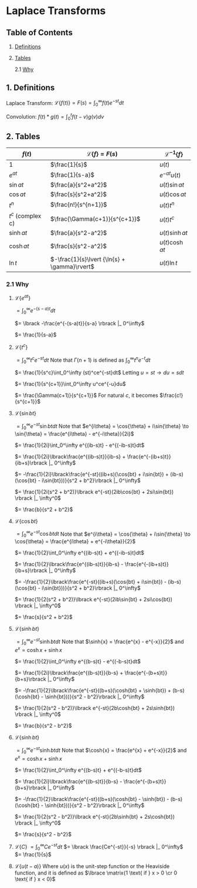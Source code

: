 # Laplace Transforms

## Table of Contents

1. [Definitions](https://github.com/pleituer/Calculus-Cheat-Sheet/blob/main/Laplace.md#1-definitions)

2. [Tables](https://github.com/pleituer/Calculus-Cheat-Sheet/blob/main/Laplace.md#2-tables)

    2.1 [Why](https://github.com/pleituer/Calculus-Cheat-Sheet/blob/main/README.md#21-why)

## 1. Definitions

Laplace Transform: $\mathscr{L}\lbrace f(t) \rbrace = F(s) = \int_0^\infty f(t)e^{-st}dt$

Convolution: $f(t) * g(t) = \int_0^t f(t-v)g(v)dv$

## 2. Tables
|$f(t)$|$\mathscr{L}\lbrace f \rbrace = F(s)$|$\mathscr{L}^{-1}  \lbrace f \rbrace$|
|-|-|-|
|$1$|$\frac{1}{s}$|$u(t)$|
|$e^{at}$|$\frac{1}{s-a}$|$e^{-at}u(t)$|
|$\sin{at}$|$\frac{a}{s^2+a^2}$|$u(t)\sin{at}$|
|$\cos{at}$|$\frac{s}{s^2+a^2}$|$u(t)\cos{at}$|
|$t^n$|$\frac{n!}{s^{n+1}}$|$u(t)t^n$|
|$t^c$ (complex c)|$\frac{\Gamma(c+1)}{s^{c+1}}$|$u(t)t^c$|
|$\sinh{at}$|$\frac{a}{s^2-a^2}$|$u(t)\sinh{at}$|
|$\cosh{at}$|$\frac{s}{s^2-a^2}$|$u(t)\cosh{at}$|
|$\ln{t}$|$-\frac{1}{s}\lvert {\ln{s} + \gamma}\rvert$|$u(t)\ln{t}$|

### 2.1 Why

1. $\mathscr{L}\lbrace e^{at} \rbrace$

   $= \int_0^\infty e^{-(s-a)t}dt$
   
   $= \lbrack -\frac{e^{-(s-a)t}}{s-a} \rbrack |_ 0^\infty$
   
   $= \frac{1}{s-a}$
 
2. $\mathscr{L}\lbrace t^c \rbrace$

   $= \int_0^\infty t^ce^{-st}dt$ Note that $\Gamma(n+1)$ is defined as $\int_0^\infty t^ne^{-t}dt$
   
   $= \frac{1}{s^c}\int_0^\infty (st)^ce^{-st}dt$ Letting $u = st \to du = sdt$
   
   $= \frac{1}{s^{c+1}}\int_0^\infty u^ce^{-u}du$
   
   $= \frac{\Gamma(c+1)}{s^{c+1}}$ For natural $c$, it becomes $\frac{c!}{s^{c+1}}$

3. $\mathscr{L}\lbrace \sin{bt} \rbrace$

   $= \int_0^\infty e^{-st}\sin{bt}dt$ Note that $e^{i\theta} = \cos{\theta} + i\sin{\theta} \to \sin{\theta} = \frac{e^{i\theta} - e^{-i\theta}}{2i}$
   
   $= \frac{1}{2i}\int_0^\infty e^{(ib-s)t} - e^{(-ib-s)t}dt$
   
   $= \frac{1}{2i}\lbrack\frac{e^{(ib-s)t}}{ib-s} + \frac{e^{-(ib+s)t}}{ib+s}\rbrack |_ 0^\infty$
   
   $= -\frac{1}{2i}\lbrack\frac{e^{-st}((ib+s)(\cos{bt} + i\sin{bt}) + (ib-s)(\cos{bt} - i\sin{bt}))}{s^2 + b^2}\rbrack |_ 0^\infty$
   
   $= \frac{1}{2i(s^2 + b^2)}\lbrack e^{-st}(2ib\cos{bt} + 2si\sin{bt}) \rbrack |_ \infty^0$
   
   $= \frac{b}{s^2 + b^2}$

4. $\mathscr{L}\lbrace \cos{bt} \rbrace$

   $= \int_0^\infty e^{-st}\cos{bt}dt$ Note that $e^{i\theta} = \cos{\theta} + i\sin{\theta} \to \cos{\theta} = \frac{e^{i\theta} + e^{-i\theta}}{2}$
   
   $= \frac{1}{2}\int_0^\infty e^{(ib-s)t} + e^{(-ib-s)t}dt$
   
   $= \frac{1}{2}\lbrack\frac{e^{(ib-s)t}}{ib-s} - \frac{e^{-(ib+s)t}}{ib+s}\rbrack |_ 0^\infty$
   
   $= -\frac{1}{2}\lbrack\frac{e^{-st}((ib+s)(\cos{bt} + i\sin{bt}) - (ib-s)(\cos{bt} - i\sin{bt}))}{s^2 + b^2}\rbrack |_ 0^\infty$
   
   $= \frac{1}{2(s^2 + b^2)}\lbrack e^{-st}(2ib\sin{bt} + 2si\cos{bt}) \rbrack |_ \infty^0$
   
   $= \frac{s}{s^2 + b^2}$

5. $\mathscr{L}\lbrace \sinh{bt} \rbrace$

   $= \int_0^\infty e^{-st}\sinh{bt}dt$ Note that $\sinh{x} = \frac{e^{x} - e^{-x}}{2}$ and $e^x = \cosh{x} + \sinh{x}$
   
   $= \frac{1}{2}\int_0^\infty e^{(b-s)t} - e^{(-b-s)t}dt$
   
   $= \frac{1}{2i}\lbrack\frac{e^{(b-s)t}}{b-s} + \frac{e^{-(b+s)t}}{b+s}\rbrack |_ 0^\infty$
   
   $= -\frac{1}{2}\lbrack\frac{e^{-st}((b+s)(\cosh{bt} + \sinh{bt}) + (b-s)(\cosh{bt} - \sinh{bt}))}{s^2 - b^2}\rbrack |_ 0^\infty$
   
   $= \frac{1}{2(s^2 - b^2)}\lbrack e^{-st}(2b\cosh{bt} + 2s\sinh{bt}) \rbrack |_ \infty^0$
   
   $= \frac{b}{s^2 - b^2}$
 
6. $\mathscr{L}\lbrace \sinh{bt} \rbrace$

   $= \int_0^\infty e^{-st}\sinh{bt}dt$ Note that $\cosh{x} = \frac{e^{x} + e^{-x}}{2}$ and $e^x = \cosh{x} + \sinh{x}$
   
   $= \frac{1}{2}\int_0^\infty e^{(b-s)t} + e^{(-b-s)t}dt$
   
   $= \frac{1}{2i}\lbrack\frac{e^{(b-s)t}}{b-s} - \frac{e^{-(b+s)t}}{b+s}\rbrack |_ 0^\infty$
   
   $= -\frac{1}{2}\lbrack\frac{e^{-st}((b+s)(\cosh{bt} - \sinh{bt}) - (b-s)(\cosh{bt} - \sinh{bt}))}{s^2 - b^2}\rbrack |_ 0^\infty$
   
   $= \frac{1}{2(s^2 - b^2)}\lbrack e^{-st}(2b\sinh{bt} + 2s\cosh{bt}) \rbrack |_ \infty^0$
   
   $= \frac{s}{s^2 - b^2}$

7. $\mathscr{L} \lbrace C \rbrace$
   $= \int_0^\infty Ce^{-st}dt$
   $= \lbrack \frac{Ce^{-st}}{-s} \rbrack |_ 0^\infty$
   $= \frac{1}{s}$

8. $\mathscr{L} \lbrace u(t-a) \rbrace$ Where $u(x)$ is the unit-step function or the Heaviside function, and it is defined as $\lbrace \matrix{1 \text{ if } x > 0 \cr 0 \text{ if } x < 0}$
